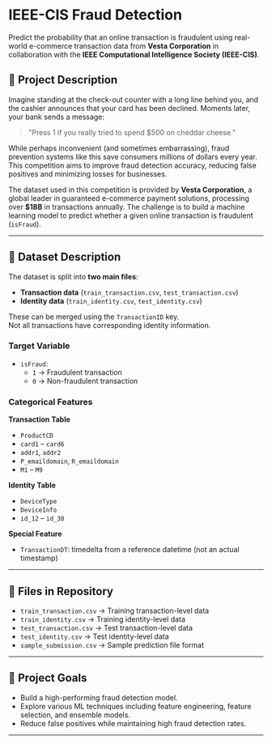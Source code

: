 # IEEE-CIS Fraud Detection

Predict the probability that an online transaction is fraudulent using real-world e-commerce transaction data from **Vesta Corporation** in collaboration with the **IEEE Computational Intelligence Society (IEEE-CIS)**.

## 📜 Project Description
Imagine standing at the check-out counter with a long line behind you, and the cashier announces that your card has been declined. Moments later, your bank sends a message:  
> "Press 1 if you really tried to spend $500 on cheddar cheese."

While perhaps inconvenient (and sometimes embarrassing), fraud prevention systems like this save consumers millions of dollars every year. This competition aims to improve fraud detection accuracy, reducing false positives and minimizing losses for businesses.

The dataset used in this competition is provided by **Vesta Corporation**, a global leader in guaranteed e-commerce payment solutions, processing over **$18B** in transactions annually. The challenge is to build a machine learning model to predict whether a given online transaction is fraudulent (`isFraud`).

---

## 📂 Dataset Description
The dataset is split into **two main files**:

- **Transaction data** (`train_transaction.csv`, `test_transaction.csv`)
- **Identity data** (`train_identity.csv`, `test_identity.csv`)

These can be merged using the `TransactionID` key.  
Not all transactions have corresponding identity information.

### Target Variable
- `isFraud`:  
  - `1` → Fraudulent transaction  
  - `0` → Non-fraudulent transaction  

### Categorical Features
**Transaction Table**
- `ProductCD`
- `card1` – `card6`
- `addr1`, `addr2`
- `P_emaildomain`, `R_emaildomain`
- `M1` – `M9`

**Identity Table**
- `DeviceType`
- `DeviceInfo`
- `id_12` – `id_38`

**Special Feature**
- `TransactionDT`: timedelta from a reference datetime (not an actual timestamp)

---

## 📁 Files in Repository
- `train_transaction.csv` → Training transaction-level data
- `train_identity.csv` → Training identity-level data
- `test_transaction.csv` → Test transaction-level data
- `test_identity.csv` → Test identity-level data
- `sample_submission.csv` → Sample prediction file format

---

## 🎯 Project Goals
- Build a high-performing fraud detection model.
- Explore various ML techniques including feature engineering, feature selection, and ensemble models.
- Reduce false positives while maintaining high fraud detection rates.

---
